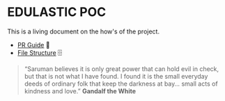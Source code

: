 # EDULASTIC POC

This is a living document on the how's of the project.

- [PR Guide](contributing.md) 🔗
- [File Structure](projectStructure.md) 🗄

> “Saruman believes it is only great power that can hold evil in check, but that is not what I have found. I found it is the small everyday deeds of ordinary folk that keep the darkness at bay… small acts of kindness and love.” **Gandalf the White**
